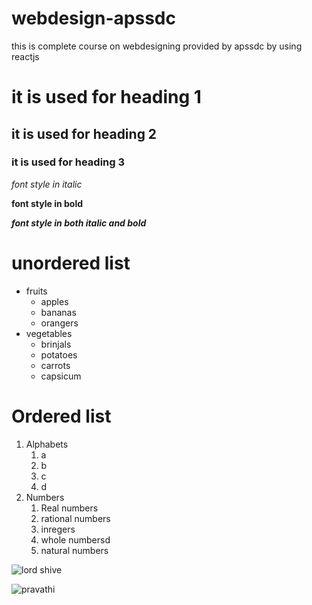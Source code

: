 # webdesign-apssdc
this is complete course on webdesigning provided by apssdc by using reactjs
# it is used for heading 1
## it is used for heading 2
### it is used for heading 3
*font style in italic*

**font style in bold**

***font style in both italic and bold***
# unordered list
* fruits
  * apples
  * bananas
  * orangers
* vegetables
  * brinjals
  * potatoes
  * carrots
  * capsicum
# Ordered list
1. Alphabets
   1. a
   2. b
   3. c
   4. d
2. Numbers
   1. Real numbers
   2. rational numbers
   3. inregers
   4. whole numbersd
   5. natural numbers
 
![lord shive](https://upload.wikimedia.org/wikipedia/commons/b/b4/Murudeshwar_Shiva.jpg)

![pravathi](https://i0.wp.com/www.newsgram.com/wp-content/uploads/2020/08/c6e2100643eb1504c296f749aea70c38-1.jpg)
